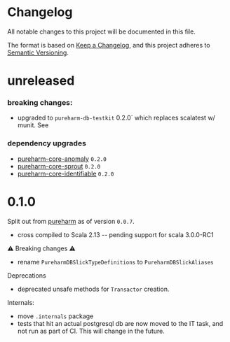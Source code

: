 # Changelog

All notable changes to this project will be documented in this file.

The format is based on [Keep a Changelog](https://keepachangelog.com/en/1.0.0/),
and this project adheres to [Semantic Versioning](https://semver.org/spec/v2.0.0.html).

# unreleased

### breaking changes:

- upgraded to `pureharm-db-testkit` 0.2.0` which replaces scalatest w/ munit. See

### dependency upgrades

- [pureharm-core-anomaly](https://github.com/busymachines/pureharm-core/releases) `0.2.0`
- [pureharm-core-sprout](https://github.com/busymachines/pureharm-core/releases) `0.2.0`
- [pureharm-core-identifiable](https://github.com/busymachines/pureharm-core/releases) `0.2.0`

# 0.1.0

Split out from [pureharm](https://github.com/busymachines/pureharm) as of version `0.0.7`.

- cross compiled to Scala 2.13 -- pending support for scala 3.0.0-RC1

:warning: Breaking changes :warning:

- rename `PureharmDBSlickTypeDefinitions` to `PureharmDBSlickAliases`

Deprecations

- deprecated unsafe methods for `Transactor` creation.

Internals:

- move `.internals` package
- tests that hit an actual postgresql db are now moved to the IT task, and not run as part of CI. This will change in the future.
